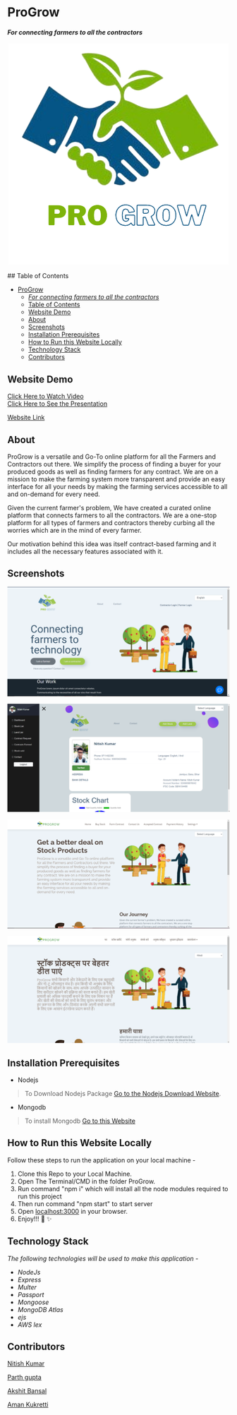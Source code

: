 # ProGrow

#### *For connecting farmers to all the contractors*
<p align= "center">

  <img src="./assets/logo.png" alt="ProgGrow"/>

</p>
## Table of Contents

- [ProGrow](#progrow)
  - [*For connecting farmers to all the contractors*](#for-connecting-farmers-to-all-the-contractors)
  - [Table of Contents](#table-of-contents)
  - [Website Demo](#website-demo)
  - [About](#about)
  - [Screenshots](#screenshots)
  - [Installation Prerequisites](#installation-prerequisites)
  - [How to Run this Website Locally](#how-to-run-this-website-locally)
  - [Technology Stack](#technology-stack)
  - [Contributors](#contributors)

## Website Demo

[Click Here to Watch Video](https://youtu.be/KYYQLx76zUM)  
[Click Here to See the Presentation](https://docs.google.com/presentation/d/1HBsWIlOIUaYAGLyz3aeXnn6IkOUGX1hDDlvm06By6hY/edit?usp=sharing)

[Website Link](https://progrow.herokuapp.com/)

## About

ProGrow is a versatile and Go-To online platform for all the Farmers and Contractors out there. We simplify the process of finding a buyer for your produced goods as well as finding farmers for any contract. We are on a mission to make the farming system more transparent and provide an easy interface for all your needs by making the farming services accessible to all and on-demand for every need.

Given the current farmer's problem, We have created a curated online platform that connects farmers to all the contractors. We are a one-stop platform for all types of farmers and contractors thereby curbing all the worries which are in the mind of every farmer.

Our motivation behind this idea was itself contract-based farming and it includes all the necessary features associated with it.

## Screenshots

![Landing Page](./assets/landing.png)

![Farmer Profile](./assets/farmer.png)

![Contractor Dashboard](./assets/1.png)

![Multilingual Feature](./assets/2.png)

## Installation Prerequisites

- Nodejs

> To Download Nodejs Package [Go to the Nodejs Download Website](https://nodejs.org/en/download/).

- Mongodb

> To install Mongodb [Go to this Website](https://docs.mongodb.com/manual/administration/install-community/)

## How to Run this Website Locally
Follow these steps to run the application on your local machine -

1. Clone this Repo to your Local Machine.
2. Open The Terminal/CMD in the folder ProGrow.
3. Run command "npm i" which will install all the node modules required to run this project
4. Then run command "npm start" to start server
6. Open [localhost:3000](localhost:3000/) in your browser.
7. Enjoy!!! :tada: :sparkles:

## Technology Stack

_The following technologies will be used to make this application -_

- _NodeJs_
- _Express_
- _Multer_
- _Passport_
- _Mongoose_
- _MongoDB Atlas_
- _ejs_
- _AWS lex_

## Contributors



[Nitish Kumar](https://github.com/Nitish9711)

[Parth gupta](https://github.com/Parth-Gupta10)

[Akshit Bansal](https://github.com/abansal755)

[Aman Kukretti](https://github.com/aman-kukretti)

